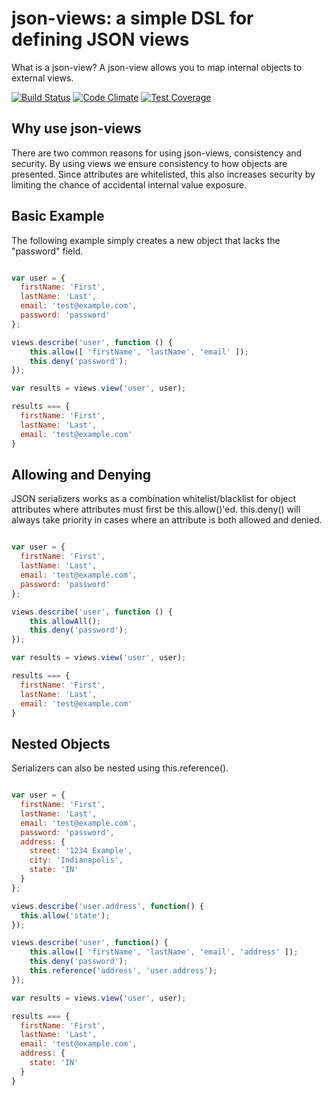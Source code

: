json-views: a simple DSL for defining JSON views
======================================================

What is a json-view? A json-view allows you to map internal objects to external views.

[![Build Status](https://travis-ci.org/justinm/node-json-views.svg?branch=develop)](https://travis-ci.org/justinm/node-json-views)
  [![Code Climate](https://codeclimate.com/github/justinm/node-json-views/badges/gpa.svg)](https://codeclimate.com/github/justinm/node-json-views)
  [![Test Coverage](https://codeclimate.com/github/justinm/node-json-views/badges/coverage.svg)](https://codeclimate.com/github/justinm/node-json-views/coverage)
 
Why use json-views
------------------------

There are two common reasons for using json-views, consistency and security. By using views
we ensure consistency to how objects are presented. Since attributes are whitelisted, this also increases
security by limiting the chance of accidental internal value exposure.


Basic Example
-------------

The following example simply creates a new object that lacks the "password" field.

```javascript

var user = {
  firstName: 'First',
  lastName: 'Last',
  email: 'test@example.com',
  password: 'password'
};

views.describe('user', function () {
    this.allow([ 'firstName', 'lastName', 'email' ]);
    this.deny('password');
});

var results = views.view('user', user);

results === {
  firstName: 'First',
  lastName: 'Last',
  email: 'test@example.com'  
}

```


Allowing and Denying
--------------------

JSON serializers works as a combination whitelist/blacklist for object attributes where attributes must first 
 be this.allow()'ed. this.deny() will always take priority in cases where an attribute is both allowed and denied.
  
```javascript

var user = {
  firstName: 'First',
  lastName: 'Last',
  email: 'test@example.com',
  password: 'password'
};

views.describe('user', function () {
    this.allowAll();
    this.deny('password');
});

var results = views.view('user', user);

results === {
  firstName: 'First',
  lastName: 'Last',
  email: 'test@example.com'  
}

```


Nested Objects
--------------

Serializers can also be nested using this.reference().

```javascript

var user = {
  firstName: 'First',
  lastName: 'Last',
  email: 'test@example.com',
  password: 'password',
  address: {
    street: '1234 Example',
    city: 'Indianapolis',
    state: 'IN'
  }
};

views.describe('user.address', function() {
  this.allow('state');
});

views.describe('user', function() {
    this.allow([ 'firstName', 'lastName', 'email', 'address' ]);
    this.deny('password');
    this.reference('address', 'user.address');
});

var results = views.view('user', user);

results === {
  firstName: 'First',
  lastName: 'Last',
  email: 'test@example.com',
  address: {
    state: 'IN'
  }
}

```
